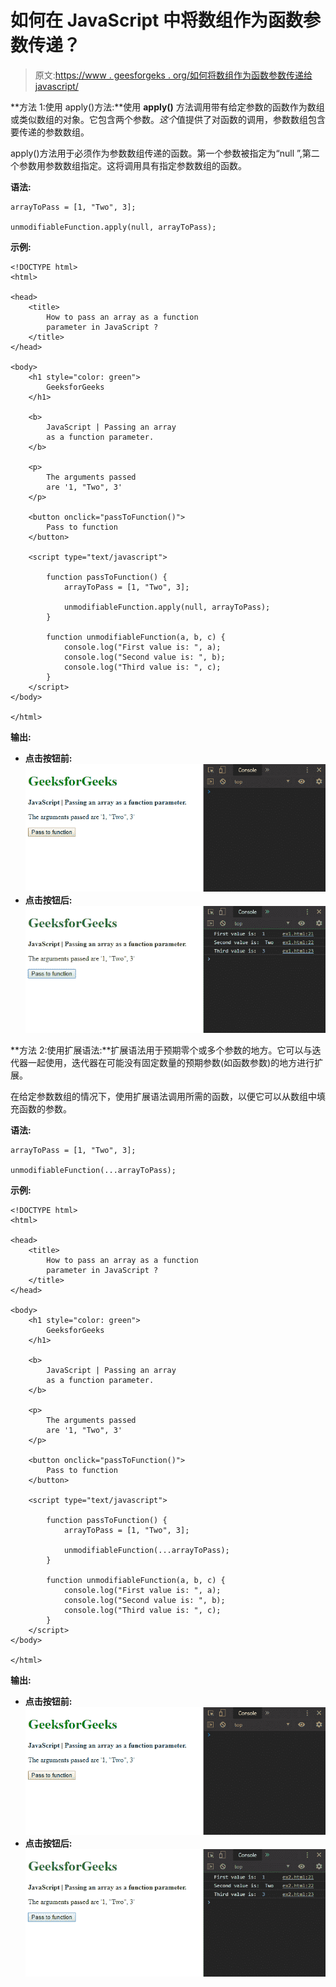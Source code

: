 # 如何在 JavaScript 中将数组作为函数参数传递？

> 原文:[https://www . geesforgeks . org/如何将数组作为函数参数传递给 javascript/](https://www.geeksforgeeks.org/how-to-pass-an-array-as-a-function-parameter-in-javascript/)

**方法 1:使用 apply()方法:**使用 **apply()** 方法调用带有给定参数的函数作为数组或类似数组的对象。它包含两个参数。*这个*值提供了对函数的调用，参数数组包含要传递的参数数组。

apply()方法用于必须作为参数数组传递的函数。第一个参数被指定为“null ”,第二个参数用参数数组指定。这将调用具有指定参数数组的函数。

**语法:**

```
arrayToPass = [1, "Two", 3];

unmodifiableFunction.apply(null, arrayToPass);
```

**示例:**

```
<!DOCTYPE html>
<html>

<head>
    <title>
        How to pass an array as a function
        parameter in JavaScript ?
    </title>
</head>

<body>
    <h1 style="color: green">
        GeeksforGeeks
    </h1>

    <b>
        JavaScript | Passing an array
        as a function parameter.
    </b>

    <p>
        The arguments passed
        are '1, "Two", 3'
    </p>

    <button onclick="passToFunction()">
        Pass to function
    </button>

    <script type="text/javascript">

        function passToFunction() {
            arrayToPass = [1, "Two", 3];

            unmodifiableFunction.apply(null, arrayToPass);
        }

        function unmodifiableFunction(a, b, c) {
            console.log("First value is: ", a);
            console.log("Second value is: ", b);
            console.log("Third value is: ", c);
        }
    </script>
</body>

</html>
```

**输出:**

*   **点击按钮前:**
    ![apply-before](img/a42c323e753097644f8c124d4549061f.png)
*   **点击按钮后:**
    ![apply-after](img/f6efb7d6443ce4fa7c1e2986bf9a8f4f.png)

**方法 2:使用扩展语法:**扩展语法用于预期零个或多个参数的地方。它可以与迭代器一起使用，迭代器在可能没有固定数量的预期参数(如函数参数)的地方进行扩展。

在给定参数数组的情况下，使用扩展语法调用所需的函数，以便它可以从数组中填充函数的参数。

**语法:**

```
arrayToPass = [1, "Two", 3];

unmodifiableFunction(...arrayToPass);
```

**示例:**

```
<!DOCTYPE html>
<html>

<head>
    <title>
        How to pass an array as a function
        parameter in JavaScript ?
    </title>
</head>

<body>
    <h1 style="color: green">
        GeeksforGeeks
    </h1>

    <b>
        JavaScript | Passing an array
        as a function parameter.
    </b>

    <p>
        The arguments passed
        are '1, "Two", 3'
    </p>

    <button onclick="passToFunction()">
        Pass to function
    </button>

    <script type="text/javascript">

        function passToFunction() {
            arrayToPass = [1, "Two", 3];

            unmodifiableFunction(...arrayToPass);
        }

        function unmodifiableFunction(a, b, c) {
            console.log("First value is: ", a);
            console.log("Second value is: ", b);
            console.log("Third value is: ", c);
        }
    </script>
</body>

</html>
```

**输出:**

*   **点击按钮前:**
    ![spread-before](img/0dddac9d7ae66132b7cd0a630a60a9f0.png)
*   **点击按钮后:**
    ![spread-after](img/e463449f1fdce899aa06b5df9a97e3e4.png)